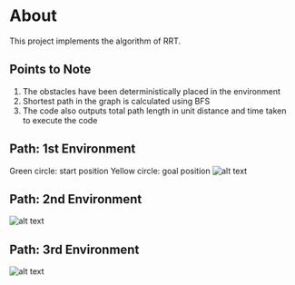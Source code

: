 # About 
This project implements the algorithm of RRT.

## Points to Note
1. The obstacles have been deterministically placed in the environment
2. Shortest path in the graph is calculated using BFS
3. The code also outputs total path length in unit distance and time taken to execute the code


## Path: 1st Environment
Green circle: start position
Yellow circle: goal position
![alt text](https://github.com/adityajain07/Path-Planning-Algorithms/blob/master/Visibility%20Graph/Plots/VisGraph_Conf1.png)




## Path: 2nd Environment
![alt text](https://github.com/adityajain07/Path-Planning-Algorithms/blob/master/Visibility%20Graph/Plots/VisGraph_Conf2.png)




## Path: 3rd Environment
![alt text](https://github.com/adityajain07/Path-Planning-Algorithms/blob/master/Visibility%20Graph/Plots/VisGraph_Conf3.png)
